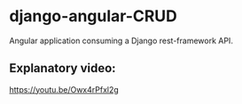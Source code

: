 # django-angular-CRUD
Angular application consuming a Django rest-framework API.

## Explanatory video:
https://youtu.be/Owx4rPfxl2g
